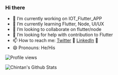 ### Hi there 

- 🔭 I’m currently working on IOT_Flutter_APP
- 🌱 I’m currently learning Flutter, Node, UI/UX
- 👯 I’m looking to collaborate on flutter/node
- 🤔 I’m looking for help with contribution to Flutter
- 📫 How to reach me:  [Twitter](https://twitter.com/chihempat) 🐤
                       [LinkedIn](https://linkedin.com/in/chihempat) 👨
- 😄 Pronouns: He/His

<!--
**chihempat/chihempat** is a ✨ _special_ ✨ repository because its `README.md` (this file) appears on your GitHub profile.

Here are some ideas to get you started:

- 🔭 I’m currently working on ...
- 🌱 I’m currently learning ...
- 👯 I’m looking to collaborate on ...
- 🤔 I’m looking for help with ...
- 💬 Ask me about ...
- 📫 How to reach me: ...
- 😄 Pronouns: ...
- ⚡ Fun fact: ...
-->


![Profile views](https://gpvc.arturio.dev/chihempat)

![Chintan's Github Stats](https://github-readme-stats.vercel.app/api?username=chihempat&show_icons=true&theme=radical)
